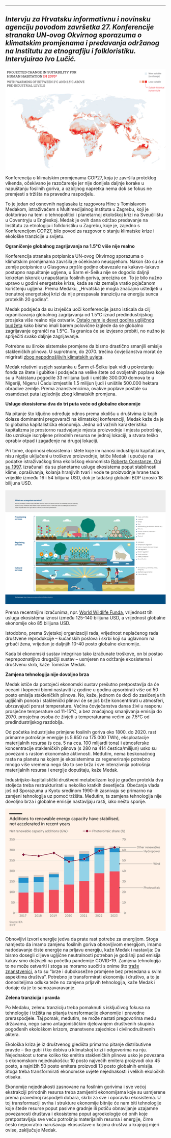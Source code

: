 <!--
.. title: Klimatska kriza traži pravednu raspodjelu umjesto tržišnih rješenja
.. layout: post
.. date: 2022-11-26 12:00:00 UTC
.. previewimage: /images/uninhabitability.png
.. description: Intervju za Hrvatsku informativnu i novinsku agenciju povodom završetka 27. Konferencije stranaka UN-ovog Okvirnog sporazuma o klimatskim promjenama i predavanja održanog na Institutu za etnografiju i folkloristiku. Intervjuirao Ivo Lučić.
-->

---
*Intervju za Hrvatsku informativnu i novinsku agenciju povodom završetka 27. Konferencije stranaka UN-ovog Okvirnog sporazuma o klimatskim promjenama i predavanja održanog na Institutu za etnografiju i folkloristiku. Intervjuirao Ivo Lučić.*
---

![](/images/uninhabitability.png)

Konferencija o klimatskim promjenama COP27, koja je završila proteklog vikenda, očekivano je razočarenje jer nije donijela daljnje korake u napuštanju fosilnih goriva, a ozbiljnog napretka nema dok se fokus ne premjesti s tržišta na pravednu raspodjelu.

To je jedan od osnovnih naglasaka iz razgovora Hine s Tomislavom Medakom, istraživačem s Multimedijalnog instituta u Zagrebu, koji je doktorirao na temi o tehnopolitici i planetarnoj ekološkoj krizi na Sveučilištu u Coventryju u Engleskoj. Medak je ovih dana održao predavanje na Institutu za etnologiju i folkloristiku u Zagrebu, koje je, zajedno s Konferencijom COP27, bilo povod za razgovor o stanju klimatske krize i ekološke tranzicije u svijetu.

**Ograničenje globalnog zagrijavanja na 1.5°C više nije realno**

Konferencija stranaka potpisnica UN-ovog Okvirnog sporazuma o klimatskim promjenama završila je očekivano neuspjehom. Nakon što su se zemlje potpisnice u Glasgowu prošle godine obavezale na kakavo-takavo postupno napuštanje ugljena, u Šarm el-Šeiku nije se dogodio daljnji kokretan iskorak u napuštanju fosilnih goriva, precizira on. To je bilo nužno upravo u godini energetske krize, kada se niz zemalja vratio pojačanom korištenju ugljena. Prema Medaku, „Hrvatska je mogla značajno uštedjeti u trenutnoj energetskoj krizi da nije prespavala tranziciju na energiju sunca proteklih 20 godina“.

Medak podsjeća da su izvješća uoči konferencije jasno isticala da cilj ograničavanja globalnog zagrijavanja od 1.5°C iznad predindustrijskog prosjeka više realno nije ostvariv. [Ostalo nam je devet godina ugljičnog budžeta](https://www.washingtonpost.com/climate-environment/2022/11/11/cop27-egypt-carbon-budget-gas-projects/) kako bismo imali barem polovične izglede da se globalno zagrijavanje ograniči na 1.5°C. Ta granica će se izvjesno probiti, no nužno je spriječiti svako daljnje zagrijavanje.

Potrebne su široke sistemske promjene da bismo drastično smanjili emisije stakleničkih plinova. U suprotnom, do 2070. trećina čovječanstva morat će migrirati [zbog nepodnošljivih klimatskih uvjeta](https://www.pnas.org/doi/abs/10.1073/pnas.1910114117).

Medak relativni uspjeh sastanka u Šarm el-Šeiku ipak vidi u pokretanju fonda za štete i gubitke i podsjeća na velike štete od ovoljetnih poplava koje su u Pakistanu pogodile 33 milijuna ljudi i uništile 300.000 domova te u Nigeriji, Nigeru i Čadu izmjestile 1.5 milijun ljudi i uništile 500.000 hektara obradive zemlje. Prema znanstvenicima, ovakve poplave postale su osamdeset puta izglednije zbog klimatskih promjena.

**Usluge ekosistema dva do tri puta veće od globalne ekonomije**

Na pitanje što ključno određuje odnos prema okolišu u društvima iz kojih dolaze dominantni pregovarači na klimatskoj konferenciji, Medak kaže da je to globalna kapitalistička ekonomija. Jedna od važnih karakteristika kapitalizma je prostorno razdvajanje mjesta proizvodnje i mjesta potrošnje, što uzrokuje iscrpljene prirodnih resursa ne jednoj lokaciji, a stvara teško oprabiv otpad i zagađenje na drugoj lokaciji.

Pri tome, doprinosi ekosistema i štete koje im nanosi industrijski kapitalizam, nisu nigdje uključeni u troškove proizvodnje, ističe Medak i upućuje na podatke istraživačkog tima ekološkog ekonomista [Roberta Constanze. Oni su 1997](https://mro.massey.ac.nz/bitstream/handle/10179/9476/Costanza%20et%20al%20Nature%201997%20prepublicaton.pdf). izračunali da su planetarne usluge ekosistema poput stabilnosti klime, oprašivanja, kolanja hranjivih tvari i vode te proizvodnje hrane tada vrijedile između 16 i 54 bilijuna USD, dok je tadašnji globalni BDP iznosio 18 bilijuna USD.

![](/images/ecosystem_services_EEA.png)

Prema recentnijim izračunima, npr. [World Wildlife Funda,](https://www.worldwildlife.org/pages/living-planet-report-2018) vrijednost tih usluga ekosistema iznosi između 125-140 bilijuna USD, a vrijednost globalne ekonomije oko 85 bilijuna USD.

Istodobno, prema Svjetskoj organizaciji rada, vrijednost neplaćenog rada društvene reprodukcije – kućanskih poslova i skrbi koji su uglavnom na grbači žena, vrijedan je daljnjih 10-40 posto globalne ekonomije.

Kada bi ekonomski sustav integrirao tako izračunate troškove, on bi postao neprepoznatljivo drugačiji sustav – usmjeren na održanje ekosistema i društvenu skrb, kaže Tomislav Medak.

**Zamjena tehnologija nije dovoljno brza**

Medak ističe da postojeći ekonomski sustav prešutno pretpostavlja da će oceani i kopneni biomi nastaviti iz godine u godinu apsorbirati više od 50 posto emisija stakleničkih plinova. No, kaže, jednom će doći do zasićenja tih ugljičnih ponora i staklenički plinovi će se još brže koncentrirati u atmosferi, ubrzavajući porast temperature. Većina čovječanstva danas živi u rasponu prosječne temperature od 11-15°C, a bez značajnog smanjivanja emisija do 2070. prosječna osoba će živjeti u temperaturama većim za 7.5°C od predindustrijskog razdoblja.

Od početka industrijske primjene fosilnih goriva oko 1800. do 2020. rast primarne potrošnje energije (s 5.650 na 175.000 TWh), eksploatacije materijalnih resursa (s cca. 5 na cca. 100 mlijardi tona) i atmosferske koncentracije stakleničkih plinova (s 280 na 414 čestica/milijun) usko su povezani s rastom ekonomske aktivnosti. Međutim, nema beskonačnog rasta na planetu na kojem je ekosistemima za regeneriranje potrebno mnogo više vremena nego što to sve brža i sve intenzivnija potrošnja materijalnih resursa i energije dopuštaju, kaže Medak.

Industrijsko-kapitalistički društveni metabolizam koji je građen protekla dva stoljeća treba restrukturirati u nekoliko kratkih desetljeća. Obećanja vlada još od Sporazuma u Kyotu sredinom 1990-ih zasnivaju se primarno na zamjeni tehnologija uz pomoć tržišta. Međutim, ta zamjena tehnologija nije dovoljno brza i globalne emisije nastavljaju rasti, iako nešto sporije.

![](/images/stabilising_renewables.png)

Obnovljivi izvori energije jedva da prate rast potrebe za energijom. Stoga namjesto da imamo zamjenu fosilnih goriva obnovljivom energijom, imamo nadodavanje čiste energije na prljavu energiju, kaže Medak i nastavlja: Da bismo dosegli ciljeve ugljične neutralnosti potreban je godišnji pad emisija kakav smo doživjeli na početku pandemije COVID-19. Zamjena tehnologija to ne može ostvariti i stoga se moramo suočiti s onime što [traže znanstvenici](https://www.ipcc.ch/2018/10/08/summary-for-policymakers-of-ipcc-special-report-on-global-warming-of-1-5c-approved-by-governments/), a to su “brze i dubokosežne promjene bez presedana u svim aspektima društva”. Potrebno je transformirati ekonomiju i društvo, a to je donositeljima odluka teže no zamjena prljavih tehnologija, kaže Medak i dodaje da je to samozavaravanje.

**Zelena tranzicija i pravda**

Po Medaku, zelenu tranziciju treba pomaknuti s isključivog fokusa na tehnologije i tržišta na pitanja transformacije ekonomije i pravedne preraspodjele. Taj pomak, međutim, ne može nastati pregovorima među državama, nego samo antagonističkim djelovanjem društvenih skupina pogođenih ekološkom krizom, znanstvene zajednice i civilnodruštvenih aktera.

Ekološka kriza je iz društvenog gledišta primarno pitanje distributivne pravde – tko gubi i tko dobiva u klimatskoj krizi i odgovorima na nju. Nejednakost u tome koliko tko emitira stakleničkih plinova usko je povezana s ekonomskom nejednakošću: 10 posto najvećih emitera proizvodi oko 45 posto, a najnižih 50 posto emitera proizvodi 13 posto globalnih emisija. Stoga treba transformirati ekonomske uvjete nejednakosti i velikih ekoloških otisaka.

Ekonomije nejednakosti zasnovane na fosilnim gorivima i sve većoj ekstrakciji prirodnih resursa treba zamijeniti ekonomijama koje su usmjerene prema pravednoj raspodjeli dobara, skrbi za sve i oporavku ekosistema. U toj transformaciji svrha i strukture ekonomije bitnije će nam biti tehnologije koje štede resurse poput pasivne gradnje ili potiču obnavljanje uzajamne povezanosti društava i ekosistema poput agroekologije od onih koje pretpostavljaju sve veću potrošnju materijalnih resursa i energije, čime često nepovratno narušavaju ekosustave o kojima društva u krajnjoj mjeri ovise, zaključuje Medak.

